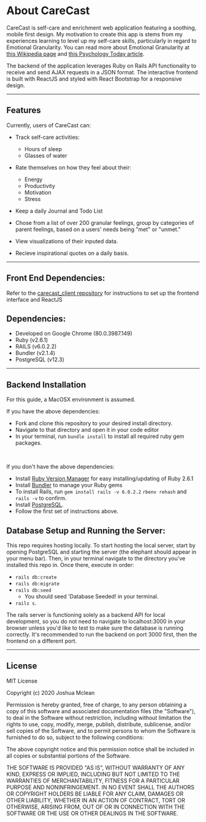 # About CareCast

CareCast is self-care and enrichment web application featuring a soothing, mobile first design. My motivation to create this app is stems from my experiences learning to level up my self-care skills, particularly in regard to Emotional Granularity. You can read more about Emotional Granularity at [this Wikipedia page](https://en.wikipedia.org/wiki/Emotional_granularity) and [this Psychology Today article](https://www.psychologytoday.com/us/blog/the-mindful-self-express/201906/master-your-feelings-new-tools-inspired-neuroscience).

The backend of the application leverages Ruby on Rails API functionality to receive and send AJAX requests in a JSON format. The interactive frontend is built with ReactJS and styled with React Bootstrap for a responsive design.

---

## Features

Currently, users of CareCast can:

* Track self-care activities:
  * Hours of sleep
  * Glasses of water

* Rate themselves on how they feel about their:
  * Energy
  * Productivity
  * Motivation
  * Stress

* Keep a daily Journal and Todo List
* Chose from a list of over 200 granular feelings, group by categories of parent feelings, based on a users' needs being "met" or "unmet."

* View visualizations of their inputed data.
* Recieve inspirational quotes on a daily basis.

---

## Front End Dependencies:
Refer to the [carecast_client repository](https://github.com/jmclean-coder/MovieShelfFE)  for instructions to set up the frontend interface and ReactJS

## Dependencies:
* Developed on Google Chrome (80.0.3987.149)
* Ruby (v2.6.1)
* RAILS (v6.0.2.2)
* Bundler (v2.1.4)
* PostgreSQL (v12.3)

---

## Backend Installation

For this guide, a MacOSX environment is assumed.

If you have the above dependencies:
<br />
- Fork and clone this repository to your desired install directory. 
- Navigate to that directory and open it in your code editor
- In your terminal, run `bundle install` to install all required ruby   gem packages.

<br />

If you don't have the above dependencies:
<br />

- Install [Ruby Version Manager](https://rvm.io/rvm/install) for easy installing/updating of Ruby 2.6.1
- Install [Bundler](https://bundler.io/) to manage your Ruby gems
- To install Rails, run `gem install rails -v 6.0.2.2` `rbenv rehash` and `rails -v` to confirm. 
- Install [PostgreSQL](https://postgresapp.com).
- Follow the first set of instructions above.


## Database Setup and Running the Server:
This repo requires hosting locally. To start hosting the local server, start by opening PostgreSQL and starting the server (the elephant should appear in your menu bar). Then, in your terminal navigate to the directory you've installed this repo in. Once there, execute in order:
- `rails db:create`
- `rails db:migrate`
- `rails db:seed`
  - You should seed 'Database Seeded! in your terminal.
-  ```rails s```. 

The rails server is functioning solely as a backend API for local development, so you do not need to navigate to localhost:3000 in your browser unless you'd like to test to make sure the database is running correctly. It's recommended to run the backend on port 3000 first, then the frontend on a different port.

---


## License
MIT License

Copyright (c) 2020 Joshua Mclean

Permission is hereby granted, free of charge, to any person obtaining a copy
of this software and associated documentation files (the "Software"), to deal
in the Software without restriction, including without limitation the rights
to use, copy, modify, merge, publish, distribute, sublicense, and/or sell
copies of the Software, and to permit persons to whom the Software is
furnished to do so, subject to the following conditions:

The above copyright notice and this permission notice shall be included in all
copies or substantial portions of the Software.

THE SOFTWARE IS PROVIDED "AS IS", WITHOUT WARRANTY OF ANY KIND, EXPRESS OR
IMPLIED, INCLUDING BUT NOT LIMITED TO THE WARRANTIES OF MERCHANTABILITY,
FITNESS FOR A PARTICULAR PURPOSE AND NONINFRINGEMENT. IN NO EVENT SHALL THE
AUTHORS OR COPYRIGHT HOLDERS BE LIABLE FOR ANY CLAIM, DAMAGES OR OTHER
LIABILITY, WHETHER IN AN ACTION OF CONTRACT, TORT OR OTHERWISE, ARISING FROM,
OUT OF OR IN CONNECTION WITH THE SOFTWARE OR THE USE OR OTHER DEALINGS IN THE
SOFTWARE.




